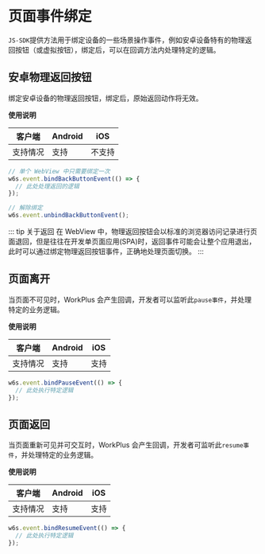 # 页面事件绑定

`JS-SDK`提供方法用于绑定设备的一些场景操作事件，例如安卓设备特有的物理返回按钮（或虚拟按钮），绑定后，可以在回调方法内处理特定的逻辑。

## 安卓物理返回按钮

绑定安卓设备的物理返回按钮，绑定后，原始返回动作将无效。

**使用说明**

| 客户端   | Android | iOS  |
| -------- | ------- | ---- |
| 支持情况 | 支持  | 不支持 |


```js
// 单个 WebView 中只需要绑定一次
w6s.event.bindBackButtonEvent(() => {
  // 此处处理返回的逻辑
});

// 解除绑定
w6s.event.unbindBackButtonEvent();
```

::: tip 关于返回
在 WebView 中，物理返回按钮会以标准的浏览器访问记录进行页面退回，但是往往在开发单页面应用(SPA)时，返回事件可能会让整个应用退出，此时可以通过绑定物理返回按钮事件，正确地处理页面切换。
:::

## 页面离开

当页面不可见时，WorkPlus 会产生回调，开发者可以监听此`pause事件`，并处理特定的业务逻辑。

**使用说明**

| 客户端   | Android | iOS  |
| -------- | ------- | ---- |
| 支持情况 | 支持  | 支持 |


```js
w6s.event.bindPauseEvent(() => {
  // 此处执行特定逻辑
});
```

## 页面返回

当页面重新可见并可交互时，WorkPlus 会产生回调，开发者可监听此`resume事件`，并处理特定的业务逻辑。

**使用说明**

| 客户端   | Android | iOS  |
| -------- | ------- | ---- |
| 支持情况 | 支持  | 支持 |

```js
w6s.event.bindResumeEvent(() => {
  // 此处执行特定逻辑
});
```